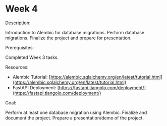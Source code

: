 # Week 4

Description:

Introduction to Alembic for database migrations. Perform database migrations. Finalize the project
and prepare for presentation.

Prerequisites:

Completed Week 3 tasks.

Resources:
- Alembic Tutorial: [https://alembic.sqlalchemy.org/en/latest/tutorial.html](https://alembic.sqlalchemy.org/en/latest/tutorial.html)
- FastAPI Deployment: [https://fastapi.tiangolo.com/deployment/](https://fastapi.tiangolo.com/deployment/)

Goal:

Perform at least one database migration using Alembic. Finalize and document the project. Prepare
a presentation/demo of the project.
